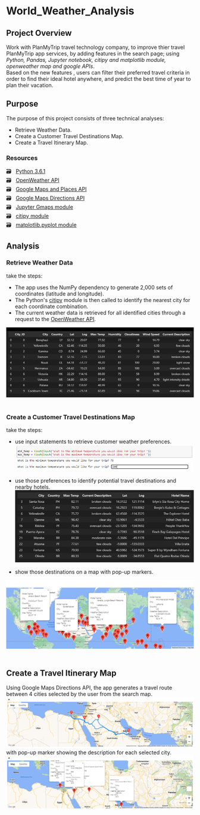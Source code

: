 # World_Weather_Analysis

## Project Overview
Work with PlanMyTrip travel technology company, to improve thier travel PlanMyTrip app services, by adding features in the search page; using *Python, Pandas, Jupyter notebook, citipy and matplotlib module, openweather map and google APIs*. <br/>
Based on the new features , users can filter their preferred travel criteria in order to find their ideal hotel anywhere, and predict the best time of year to plan their vacation.


## Purpose
The purpose of this project consists of three technical analyses:
  - Retrieve Weather Data.
  - Create a Customer Travel Destinations Map.
  - Create a Travel Itinerary Map.


### Resources
  :card_file_box: &#160; [Python 3.6.1](https://www.python.org/downloads/windows/) <br/>
  :card_file_box: &#160; [OpenWeather API](https://openweathermap.org/current) <br/>
  :card_file_box: &#160; [Google Maps and Places API](https://developers.google.com/maps/documentation/places/web-service/search)<br/>
  :card_file_box: &#160; [Google Maps Directions API](https://developers.google.com/maps/documentation/directions/overview) <br/>
  :card_file_box: &#160; [Jupyter Gmaps module](https://jupyter-gmaps.readthedocs.io/en/latest/) <br/>
  :card_file_box: &#160; [citipy module](/files/615.pdf) <br/>
  :card_file_box: &#160; [matplotlib.pyplot module](https://pandas.pydata.org/docs/user_guide/visualization.html?highlight=matplotlib#plotting-directly-with-matplotlib)
<br/>

## Analysis
### Retrieve Weather Data
take the steps:
- The app uses the NumPy dependency to generate 2,000 sets of coordinates (latitude and longitude).
- The Python's [citipy](/files/615.pdf) module is then called to identify the nearest city for each coordinate combination.
- The current weather data is retrieved for all identified cities through a request to the [OpenWeather API](https://openweathermap.org/current).

![01.png](/files/01.png)
<br/>
<br/>

### Create a Customer Travel Destinations Map
take the steps:
- use input statements to retrieve customer weather preferences.<br/>
  ![inBox.png](/Vacation_Search/inBox.png)
- use those preferences to identify potential travel destinations and nearby hotels.
  ![hotels.png](/Vacation_Search/hotels.png)


- show those destinations on a map with pop-up markers.

![WeatherPy_vacation_map.png](/Vacation_Search/WeatherPy_vacation_map.png)
<br/>
<br/>

## Create a Travel Itinerary Map
Using Google Maps Directions API, the app generates a travel route between 4 cities selected by the user from the search map. <br/>
![WeatherPy_travel_map.png](/Vacation_Itinerary/WeatherPy_travel_map.png) <br/>
with pop-up marker showing the description for each selected city. <br/>
![WeatherPy_travel_map_markers.png](/Vacation_Itinerary/WeatherPy_travel_map_markers.png)

<br/>
<br/>

